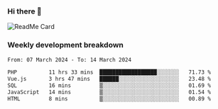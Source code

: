 ### Hi there 👋

<!--
**itzcy/itzcy** is a ✨ _special_ ✨ repository because its `README.md` (this file) appears on your GitHub profile.

Here are some ideas to get you started:

- 🔭 I’m currently working on ...
- 🌱 I’m currently learning ...
- 👯 I’m looking to collaborate on ...
- 🤔 I’m looking for help with ...
- 💬 Ask me about ...
- 📫 How to reach me: ...
- 😄 Pronouns: ...
- ⚡ Fun fact: ...
-->
![ReadMe Card](https://github-readme-stats.vercel.app/api?username=itzcy&show_icons=true&title_color=2d3198&icon_color=797cb8&text_color=24292e&bg_color=f6f8fa)

### Weekly development breakdown
<!--START_SECTION:waka-->

```txt
From: 07 March 2024 - To: 14 March 2024

PHP          11 hrs 33 mins  ██████████████████░░░░░░░   71.73 %
Vue.js       3 hrs 47 mins   ██████░░░░░░░░░░░░░░░░░░░   23.48 %
SQL          16 mins         ▒░░░░░░░░░░░░░░░░░░░░░░░░   01.69 %
JavaScript   14 mins         ▒░░░░░░░░░░░░░░░░░░░░░░░░   01.54 %
HTML         8 mins          ▒░░░░░░░░░░░░░░░░░░░░░░░░   00.89 %
```

<!--END_SECTION:waka-->
